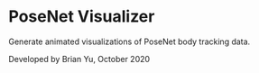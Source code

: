 # PoseNet Visualizer

Generate animated visualizations of PoseNet body tracking data.

Developed by Brian Yu, October 2020
